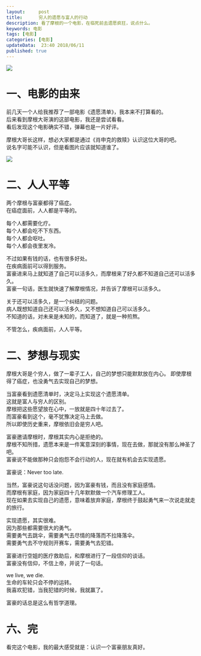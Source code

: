 ```yaml
---   
layout:     post  
title:      穷人的遗愿与富人的行动
description: 看了摩根的一个电影，在临死前去遗愿疯狂，说点什么。  
keywords: 电影  
tags: [电影]  
categories: [电影]  
updateData:  23:40 2018/06/11   
published: true   
---  
```



![](//res2018.tiankonguse.com/images/2018/06/p708613284.webp)



# 一、电影的由来

前几天一个人给我推荐了一部电影《遗愿清单》，我本来不打算看的。  
后来看到摩根大哥演的这部电影，我还是尝试看看。  
看后发现这个电影确实不错，弹幕也是一片好评。  


摩根大哥长这样，想必大家都是通过《肖申克的救赎》认识这位大哥的吧。  
说名字可能不认识，但是看图片应该就知道谁了。  

![](//res2018.tiankonguse.com/images/2018/06/20180611234649.png)


# 二、人人平等  

两个摩根与富豪都得了癌症。  
在癌症面前，人人都是平等的。  


每个人都需要化疗。    
每个人都会吃不下东西。  
每个人都会呕吐。  
每个人都会夜里发冷。  


不过如果有钱的话，也有很多好处。  
在疾病面前可以得到服务。  
富豪进来马上就知道了自己可以活多久，而摩根来了好久都不知道自己还可以活多久。  
富豪一句话，医生就快速了解摩根情况，并告诉了摩根可以活多久。  


关于还可以活多久，是一个纠结的问题。  
病人既想知道自己还可以活多久，又不想知道自己可以活多久。  
不知道的话，对未来是未知的，而知道了，就是一种煎熬。  


不管怎么，疾病面前，人人平等。  


# 二、梦想与现实

摩根大哥是个穷人，做了一辈子工人，自己的梦想只能默默放在内心。 
即使摩根得了癌症，也没勇气去实现自己的梦想。  
 

当富豪看到遗愿清单时，决定马上实现这个遗愿清单。  
这就是富人与穷人的区别。  
摩根把这些愿望放在心中，一放就是四十年过去了。  
而富豪看到这个，毫不犹豫决定马上去做。  
所以即使历史重来，摩根依旧会是穷人吧。  


富豪邀请摩根时，摩根其实内心是拒绝的。  
摩根不知所措，遗愿本来是一件寓意深刻的事情，现在去做，那就没有那么神圣了吧。  
富豪说不能做那种只会抱怨不会行动的人，现在就有机会去实现遗愿。  


富豪说：Never too late.    


当然，富豪说这句话没问题，因为富豪有钱，而且没有家庭感情。  
而摩根有家庭，因为家庭四十几年默默做一个汽车修理工人。  
现在如果去实现自己的遗愿，意味着放弃家庭，摩根终于鼓起勇气来一次说走就走的旅行。  


实现遗愿，其实很难。  
因为那些都需要很大的勇气。  
需要勇气去跳伞，需要勇气去尽情的降落而不拉降落伞。  
需要勇气去不守规则开赛车，需要勇气去犯错。  


富豪进行空姐的医疗救助后，和摩根进行了一段信仰的谈话。  
富豪没有信仰，不信上帝，并说了一句话。  


we live, we die.  
生命的车轮只会不停的运转。  
我喜欢犯错，当我犯错的时候，我就赢了。  


富豪的话总是这么有哲学道理。  



# 六、完

看完这个电影，我的最大感受就是：认识一个富豪朋友真好。  


